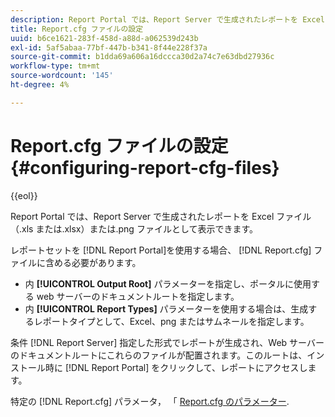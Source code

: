 ```yaml
---
description: Report Portal では、Report Server で生成されたレポートを Excel ファイル（.xls または.xlsx）または.png ファイルとして表示できます。
title: Report.cfg ファイルの設定
uuid: b6ce1621-283f-458d-a88d-a062539d243b
exl-id: 5af5abaa-77bf-447b-b341-8f44e228f37a
source-git-commit: b1dda69a606a16dccca30d2a74c7e63dbd27936c
workflow-type: tm+mt
source-wordcount: '145'
ht-degree: 4%

---
```


# Report.cfg ファイルの設定{#configuring-report-cfg-files}

{{eol}}

Report Portal では、Report Server で生成されたレポートを Excel ファイル（.xls または.xlsx）または.png ファイルとして表示できます。

レポートセットを [!DNL Report Portal]を使用する場合、 [!DNL Report.cfg] ファイルに含める必要があります。

* 内 **[!UICONTROL Output Root]** パラメーターを指定し、ポータルに使用する web サーバーのドキュメントルートを指定します。
* 内 **[!UICONTROL Report Types]** パラメーターを使用する場合は、生成するレポートタイプとして、Excel、png またはサムネールを指定します。

条件 [!DNL Report Server] 指定した形式でレポートが生成され、Web サーバーのドキュメントルートにこれらのファイルが配置されます。このルートは、インストール時に [!DNL Report Portal] をクリックして、レポートにアクセスします。

特定の [!DNL Report.cfg] パラメータ， 「 [Report.cfg のパラメーター](../../../home/c-rpt-oview/c-rpt-param-ref/c-rpt-param.md#concept-838e59d72d3f4cb29ee15f5c7eb0ceff).
